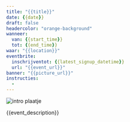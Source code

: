 ```yaml
---
title: "{{title}}"
date: {{date}}
draft: false
headercolor: "orange-background"
wanneer: 
  van: {{start_time}}
  tot: {{end_time}}
waar: "{{location}}"
eventbrite:
  inschrijventot: {{latest_signup_datetime}}
  url: "{{event_url}}"
banner: "{{picture_url}}"
instructies:
  - 
---
```


![intro plaatje]({{picture_url}})

{{event_description}}